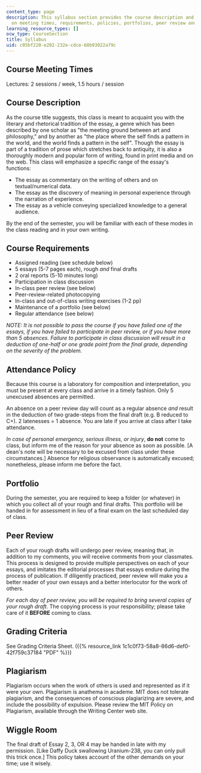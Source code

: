 ```yaml
---
content_type: page
description: This syllabus section provides the course description and information
  on meeting times, requirements, policies, portfolios, peer review and grading.
learning_resource_types: []
ocw_type: CourseSection
title: Syllabus
uid: c05bf220-e202-232e-cdce-68b93022a79c
---
```


Course Meeting Times
--------------------

Lectures: 2 sessions / week, 1.5 hours / session

Course Description
------------------

As the course title suggests, this class is meant to acquaint you with the literary and rhetorical tradition of the essay, a genre which has been described by one scholar as "the meeting ground between art and philosophy," and by another as "the place where the self finds a pattern in the world, and the world finds a pattern in the self". Though the essay is part of a tradition of prose which stretches back to antiquity, it is also a thoroughly modern and popular form of writing, found in print media and on the web. This class will emphasize a specific range of the essay's functions:

*   The essay as commentary on the writing of others and on textual/numerical data.
*   The essay as the discovery of meaning in personal experience through the narration of experience.
*   The essay as a vehicle conveying specialized knowledge to a general audience.

By the end of the semester, you will be familiar with each of these modes in the class reading and in your own writing.

Course Requirements
-------------------

*   Assigned reading (see schedule below)
*   5 essays (5-7 pages each), rough _and_ final drafts
*   2 oral reports (5-10 minutes long)
*   Participation in class discussion
*   In-class peer review (see below)
*   Peer-review-related photocopying
*   In-class and out-of-class writing exercises (1-2 pp)
*   Maintenance of a portfolio (see below)
*   Regular attendance (see below)

_NOTE: It is not possible to pass the course if you have failed one of the essays, if you have failed to participate in peer review, or if you have more than 5 absences. Failure to participate in class discussion will result in a deduction of one-half or one grade point from the final grade, depending on the severity of the problem._

Attendance Policy
-----------------

Because this course is a laboratory for composition and interpretation, you must be present at every class and arrive in a timely fashion. Only 5 unexcused absences are permitted.

An absence on a peer review day will count as a regular absence _and_ result in the deduction of two grade-steps from the final draft (e.g. B reduced to C+). 2 latenesses = 1 absence. You are late if you arrive at class after I take attendance.

_In case of personal emergency, serious illness, or injury_, **do not** come to class, but inform me of the reason for your absence as soon as possible. \[A dean's note will be necessary to be excused from class under these circumstances.\] Absence for religious observance is automatically excused; nonetheless, please inform me before the fact.

Portfolio
---------

During the semester, you are required to keep a folder (or whatever) in which you collect all of your rough and final drafts. This portfolio will be handed in for assessment in lieu of a final exam on the last scheduled day of class.

Peer Review
-----------

Each of your rough drafts will undergo peer review, meaning that, in addition to my comments, you will receive comments from your classmates. This process is designed to provide multiple perspectives on each of your essays, and imitates the editorial processes that essays endure during the process of publication. If diligently practiced, peer review will make you a better reader of your own essays and a better interlocutor for the work of others.

_For each day of peer review, you will be required to bring several copies of your rough draft_. The copying process is your responsibility; please take care of it **BEFORE** coming to class.

Grading Criteria
----------------

See Grading Criteria Sheet. ({{% resource_link 1c1c0f73-58a8-86d6-def0-42f759c37184 "PDF" %}})

Plagiarism
----------

Plagiarism occurs when the work of others is used and represented as if it were your own. Plagiarism is anathema in academe. MIT does not tolerate plagiarism, and the consequences of conscious plagiarizing are severe, and include the possibility of expulsion. Please review the MIT Policy on Plagiarism, available through the Writing Center web site.

Wiggle Room
-----------

The final draft of Essay 2, 3, OR 4 may be handed in late with my permission. \[Like Daffy Duck swallowing Uranium-238, you can only pull this trick once.\] This policy takes account of the other demands on your time; use it wisely.
